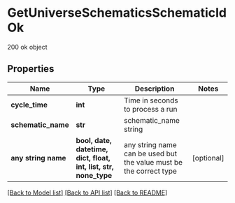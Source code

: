 # GetUniverseSchematicsSchematicIdOk

200 ok object

## Properties
Name | Type | Description | Notes
------------ | ------------- | ------------- | -------------
**cycle_time** | **int** | Time in seconds to process a run | 
**schematic_name** | **str** | schematic_name string | 
**any string name** | **bool, date, datetime, dict, float, int, list, str, none_type** | any string name can be used but the value must be the correct type | [optional]

[[Back to Model list]](../README.md#documentation-for-models) [[Back to API list]](../README.md#documentation-for-api-endpoints) [[Back to README]](../README.md)


